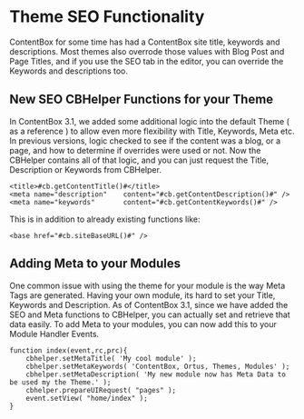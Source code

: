 # Theme SEO Functionality

ContentBox for some time has had a ContentBox site title, keywords and descriptions. Most themes also overrode those values with Blog Post and Page Titles, and if you use the SEO tab in the editor, you can override the Keywords and descriptions too.

 ## New SEO CBHelper Functions for your Theme 

In ContentBox 3.1, we added some additional logic into the default Theme ( as a reference ) to allow even more flexibility with Title, Keywords, Meta etc. In previous versions, logic checked to see if the content was a blog, or a page, and how to determine if overrides were used or not. Now the CBHelper contains all of that logic, and you can just request the Title, Description or Keywords from CBHelper.

```
<title>#cb.getContentTitle()#</title>
<meta name="description" 	content="#cb.getContentDescription()#" />
<meta name="keywords" 	 	content="#cb.getContentKeywords()#" />
```

This is in addition to already existing functions like:

`<base href="#cb.siteBaseURL()#" />`

## Adding Meta to your Modules

One common issue with using the theme for your module is the way Meta Tags are generated. Having your own module, its hard to set your Title, Keywords and Description.
As of ContentBox 3.1, since we have added the SEO and Meta functions to CBHelper, you can actually set and retrieve that data easily. To add Meta to your modules, you can now add this to your Module Handler Events.

```
function index(event,rc,prc){
    cbhelper.setMetaTitle( 'My cool module' );
    cbhelper.setMetaKeywords( 'ContentBox, Ortus, Themes, Modules' );
    cbhelper.setMetaDescription( 'My new module now has Meta Data to be used my the Theme.' );
    cbhelper.prepareUIRequest( "pages" );
    event.setView( "home/index" );
}
```